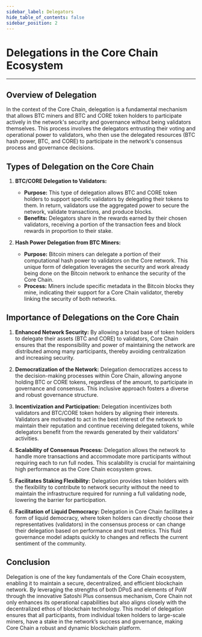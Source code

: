 ```yaml
---
sidebar_label: Delegators
hide_table_of_contents: false
sidebar_position: 2
---
```


# Delegations in the Core Chain Ecosystem
---

## Overview of Delegation
In the context of the Core Chain, delegation is a fundamental mechanism that allows BTC miners and BTC and CORE token holders to participate actively in the network's security and governance without being validators themselves. This process involves the delegators entrusting their voting and operational power to validators, who then use the delegated resources (BTC hash power, BTC, and CORE) to participate in the network's consensus process and governance decisions.

## Types of Delegation on the Core Chain

1. **BTC/CORE Delegation to Validators:**

    * **Purpose:** This type of delegation allows BTC and CORE token holders to support specific validators by delegating their tokens to them. In return, validators use the aggregated power to secure the network, validate transactions, and produce blocks.
    * **Benefits:** Delegators share in the rewards earned by their chosen validators, receiving a portion of the transaction fees and block rewards in proportion to their stake.

2. **Hash Power Delegation from BTC Miners:**

    * **Purpose:** Bitcoin miners can delegate a portion of their computational hash power to validators on the Core network. This unique form of delegation leverages the security and work already being done on the Bitcoin network to enhance the security of the Core Chain.
    * **Process:** Miners include specific metadata in the Bitcoin blocks they mine, indicating their support for a Core Chain validator, thereby linking the security of both networks.


## Importance of Delegations on the Core Chain

1. **Enhanced Network Security:** By allowing a broad base of token holders to delegate their assets (BTC and CORE) to validators, Core Chain ensures that the responsibility and power of maintaining the network are distributed among many participants, thereby avoiding centralization and increasing security.

2. **Democratization of the Network:** Delegation democratizes access to the decision-making processes within Core Chain, allowing anyone holding BTC or CORE tokens, regardless of the amount, to participate in governance and consensus. This inclusive approach fosters a diverse and robust governance structure.

3. **Incentivization and Participation:** Delegation incentivizes both validators and BTC/CORE token holders by aligning their interests. Validators are motivated to act in the best interest of the network to maintain their reputation and continue receiving delegated tokens, while delegators benefit from the rewards generated by their validators' activities.

4. **Scalability of Consensus Process:** Delegation allows the network to handle more transactions and accommodate more participants without requiring each to run full nodes. This scalability is crucial for maintaining high performance as the Core Chain ecosystem grows.

5. **Facilitates Staking Flexibility:** Delegation provides token holders with the flexibility to contribute to network security without the need to maintain the infrastructure required for running a full validating node, lowering the barrier for participation.

6. **Facilitation of Liquid Democracy:** Delegation in Core Chain facilitates a form of liquid democracy, where token holders can directly choose their representatives (validators) in the consensus process or can change their delegation based on performance and trust metrics. This fluid governance model adapts quickly to changes and reflects the current sentiment of the community.


## Conclusion
Delegation is one of the key fundamentals of the Core Chain ecosystem, enabling it to maintain a secure, decentralized, and efficient blockchain network. By leveraging the strengths of both DPoS and elements of PoW through the innovative Satoshi Plus consensus mechanism, Core Chain not only enhances its operational capabilities but also aligns closely with the decentralized ethos of blockchain technology. This model of delegation ensures that all participants, from individual token holders to large-scale miners, have a stake in the network’s success and governance, making Core Chain a robust and dynamic blockchain platform.